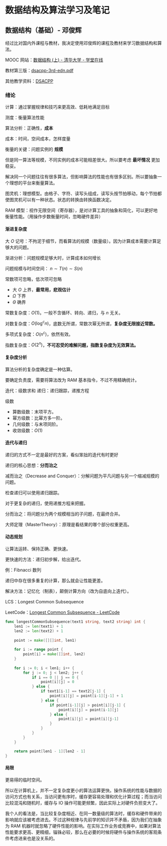 # 数据结构及算法学习及笔记

## 数据结构（基础）- 邓俊辉

经过比对国内外课程与教材，我决定使用邓俊辉的课程及教材来学习数据结构和算法。

MOOC 网站：[数据结构 (上) - 清华大学 - 学堂在线](https://www.xuetangx.com/course/THU08091000384/10322765?channel=i.area.course_list_all)

教材第三版：[dsacpp-3rd-edn.pdf](https://cloud.tsinghua.edu.cn/d/76cbab99574046698804/files/?p=%2Fdsacpp-3rd-edn.pdf)

其他教学资料：[DSACPP](https://dsa.cs.tsinghua.edu.cn/~deng/ds/dsacpp/index.htm)

### 绪论

计算：通过掌握规律和技巧来更高效、低耗地满足目标

测度：衡量算法性能

算法分析：正确性，**成本**

成本：时间，空间成本，怎样度量

衡量的关键：问题实例的 **规模**

但是同一算法等规模，不同实例的成本可能相差很大。所以要考虑 **最坏情况** 更加稳妥。

解决同一个问题往往有很多算法，但影响算法的性能也有很多区别。所以要抽象一个理想的平台来衡量算法。

图灵机：理想模型。由格子、字符、读写头组成，读写头按节拍移动，每个节拍都使图灵机可以有一种状态。状态的转换由转换函数决定。

RAM 模型：视作无限空间（寄存器），是对计算工具的抽象和简化，可以更好地衡量性能。（用操作步数衡量时间，忽略硬件差异）

#### 渐进复杂度

大 $O$ 记号：不拘泥于细节，而看算法的规模（数量级）。因为计算成本需要计算足够大的问题。

渐进分析：问题规模足够大时，计算成本如何增长

问题规模与时间空间： $n \sim T(n) \sim S(n)$

常数项可忽略，低次项可忽略

* 大 $O$ 上界，**最常用，悲观估计**
* $\Omega$ 下界
* $\Theta$ 确界

常数复杂度：$O(1)$。一般不含循环、转向、递归，与 $n$ 无关。

对数复杂度：$O(\log^c n)$，底数无所谓，常数次幂无所谓，**复杂度无限接近常数。**

多项式复杂度：$O(n^c)$，依然有效。

指数复杂度：$O(2^n)$，**不可忍受的难解问题，指数复杂度为无效算法。**

#### 复杂度分析

算法分析的复杂度确定是一种估算。

要确定负责度，需要将算法改为 RAM 基本指令，不过不用精确统计。

迭代：级数求和
递归：递归跟踪，递推方程

级数

* 算数级数：末项平方。
* 幂方级数：比幂方多一阶。
* 几何级数：与末项同阶。
* 收敛级数：$O(1)$

#### 迭代与递归

递归的方式不一定是最好的方案，看似笨拙的迭代有时更好

递归的核心思想：**分而治之**

减而治之（Decrease and Conquer）：分解问题为平凡问题与另一个缩减规模的问题。

检查递归可以使用递归跟踪。

对于更复杂的递归，使用递推方程来把握。

分而治之：将问题分为两个规模相当的子问题，在最终合并。

大师定理（MasterTheory）：原理是看结果的哪个部分权重更高。

#### 动态规划

让算法运转、保持正确、更快速。

更快速的方法：递归初步解，给出迭代。

例：Fibnacci 数列

递归中存在很多重复的计算，那么就会让性能更差。

解决方法：记忆化（制表），颠倒计算方向（改为自底向上迭代）。

LCS：Longest Common Subsequence

LeetCode：[Longest Common Subsequence - LeetCode](https://leetcode.com/problems/longest-common-subsequence/)

```go
func longestCommonSubsequence(text1 string, text2 string) int {
    len1 := len(text1) + 1
    len2 := len(text2) + 1
    
    point := make([][]int, len1)
    
    for i := range point {
        point[i] = make([]int, len2)
    }
    
    for i := 0; i < len1; i++ {
        for j := 0; j < len2; j++ {
            if i == 0 || j == 0 {
                point[i][j] = 0
            } else {
                if text1[i-1] == text2[j-1] {
                    point[i][j] = point[i-1][j-1] + 1
                } else {
                    if point[i-1][j] > point[i][j-1] {
                        point[i][j] = point[i-1][j]
                    } else {
                        point[i][j] = point[i][j-1]
                    }
                }
            }
        }
    }

    return point[len1 - 1][len2 - 1]
}

```

#### 局限

更易得的临时空间。

所以在计算机上，并不一定复杂度更小的算法运算更快。操作系统的性能与数据的访问方式也有关系，当访问更有序时，缓存更容易处理和优化计算过程；而当访问比较混沌和随机时，缓存与 IO 操作可能更频繁，因此实际上对硬件负担变大了。

我个人的看法是，当比较复杂度相近、在同一数量级的算法时，缓存和硬件带来的影响就应该被考虑进去。不过这种规律与先前学的知识并不矛盾，因为我们在抽象为 RAM 机器时就忽略了硬件性能的影响。在实际工作业务或竞赛中，如果对算法性能要求更高、更精细，锱铢必较，那么在必要的时候将硬件与操作系统的客观条件考虑进来也是没关系的。
